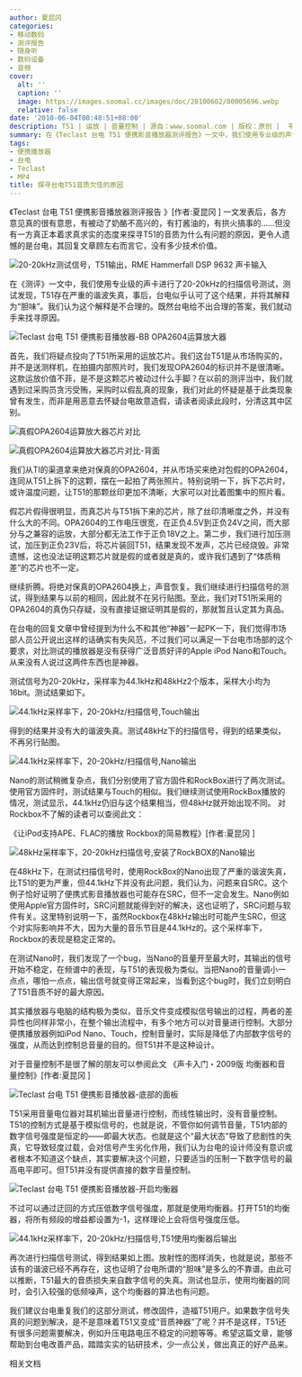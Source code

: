 ```yaml
---
author: 夏昆冈
categories:
- 移动数码
- 测评报告
- 随身听
- 数码设备
- 音频
cover:
  alt: ''
  caption: ''
  image: https://images.soomal.cc/images/doc/20100602/00005696.webp
  relative: false
date: '2010-06-04T08:48:51+08:00'
description: T51 | 运放 | 音量控制 | 源自：www.soomal.com | 版权：原创 |  平均/总评分：09.63/1107
summary: 在《Teclast 台电 T51 便携影音播放器测评报告》一文中，我们使用专业级的声卡进行了20-20kHz的扫描信号测试，测试发现，T51存在严重的谐波失真，事后，台电似乎认可了这个结果，并将其解释为“胆味”。我们认为这个解释是不合理的。既然台电给不出合理的答案，我们就动手来找寻原因。
tags:
- 便携播放器
- 台电
- Teclast
- MP4
title: 探寻台电T51音质欠佳的原因
---
```


《Teclast 台电 T51 便携影音播放器测评报告 》[作者:夏昆冈 ]
一文发表后，各方意见真的很有意思，有被动了奶酪不高兴的，有打酱油的，有拱火搞事的……但没有一方真正本着求真求实的态度来探寻T51的音质为什么有问题的原因，更令人遗憾的是台电，其回复文章顾左右而言它，没有多少技术价值。



![20-20kHz测试信号，T51输出，RME Hammerfall DSP 9632 声卡输入](https://images.soomal.cc/images/doc/20100509/00005354.webp)



在《测评》一文中，我们使用专业级的声卡进行了20-20kHz的扫描信号测试，测试发现，T51存在严重的谐波失真，事后，台电似乎认可了这个结果，并将其解释为“胆味”。我们认为这个解释是不合理的。既然台电给不出合理的答案，我们就动手来找寻原因。



![Teclast 台电 T51 便携影音播放器-BB OPA2604运算放大器](https://images.soomal.cc/images/doc/20100428/00005204.webp)



首先，我们将疑点投向了T51所采用的运放芯片。我们这台T51是从市场购买的，并不是送测样机，在拍摄内部照片时，我们发现OPA2604的标识并不是很清晰。这款运放价值不菲，是不是这颗芯片被动过什么手脚？在以前的测评当中，我们就遇到过采购员贪污受贿，采购时以假乱真的现象，我们对此的怀疑是基于此类现象曾有发生，而非是用恶意去怀疑台电故意造假，请读者阅读此段时，分清这其中区别。



![真假OPA2604运算放大器芯片对比](https://images.soomal.cc/images/doc/20100602/00005691.webp)



![真假OPA2604运算放大器芯片对比-背面](https://images.soomal.cc/images/doc/20100602/00005692.webp)



我们从TI的渠道拿来绝对保真的OPA2604，并从市场买来绝对包假的OPA2604，连同从T51上拆下的这颗，摆在一起拍了两张照片。特别说明一下，拆下芯片时，或许温度问题，让T51的那颗丝印更加不清晰，大家可以对比着图集中的照片看。



假芯片假得很明显，而真芯片与T51拆下来的芯片，除了丝印清晰度之外，并没有什么大的不同。OPA2604的工作电压很宽，在正负4.5V到正负24V之间，而大部分与之兼容的运放，大部分都无法工作于正负18V之上。第二步，我们进行加压测试，加压到正负23V后，将芯片装回T51，结果发现不发声，芯片已经烧毁。非常遗憾，这也没法证明这颗芯片就是假的或者就是真的，或许我们遇到了“体质稍差”的芯片也不一定。



继续折腾。将绝对保真的OPA2604换上，声音恢复。我们继续进行扫描信号的测试，得到结果与以前的相同，因此就不在另行贴图。至此，我们对T51所采用的OPA2604的真伪只存疑，没有直接证据证明其是假的，那就暂且认定其为真品。



在台电的回复文章中曾经提到为什么不和其他“神器”一起PK一下，我们觉得市场部人员公开说出这样的话确实有失风范，不过我们可以满足一下台电市场部的这个要求，对比测试的播放器是没有获得广泛音质好评的Apple 
iPod Nano和Touch。从来没有人说过这两件东西也是神器。



测试信号为20-20kHz，采样率为44.1kHz和48kHz2个版本，采样大小均为16bit。测试结果如下。



![44.1kHz采样率下，20-20kHz/扫描信号,Touch输出](https://images.soomal.cc/images/doc/20100602/00005695.webp)



得到的结果并没有大的谐波失真。测试48kHz下的扫描信号，得到的结果类似，不再另行贴图。



![44.1kHz采样率下，20-20kHz/扫描信号,Nano输出](https://images.soomal.cc/images/doc/20100602/00005693.webp)



Nano的测试稍微复杂点，我们分别使用了官方固件和RockBox进行了两次测试。使用官方固件时，测试结果与Touch的相似。我们继续测试使用RockBox播放的情况，测试显示，44.1kHz仍旧与这个结果相当，但48kHz就开始出现不同。
对Rockbox不了解的读者可以查阅此文：



《让iPod支持APE、FLAC的播放 Rockbox的简易教程》[作者:夏昆冈 ]



![48kHz采样率下，20-20kHz扫描信号,安装了RockBOX的Nano输出](https://images.soomal.cc/images/doc/20100602/00005694.webp)



在48kHz下，在测试扫描信号时，使用RockBox的Nano出现了严重的谐波失真，比T51的更为严重，但44.1kHz下并没有此问题，我们认为，问题来自SRC。这个例子恰好证明了便携式影音播放器也可能存在SRC，但不一定会发生。Nano例如使用Apple官方固件时，SRC问题就能得到好的解决，这也证明了，SRC问题与软件有关。这里特别说明一下，虽然Rockbox在48kHz输出时可能产生SRC，但这个对实际影响并不大，因为大量的音乐节目是44.1kHz的。这个采样率下，Rockbox的表现是稳定正常的。



在测试Nano时，我们发现了一个bug，当Nano的音量开至最大时，其输出的信号开始不稳定，在频谱中的表现，与T51的表现极为类似。当把Nano的音量调小一点点，哪怕一点点，输出信号就变得正常起来，当看到这个bug时，我们立刻明白了T51音质不好的最大原因。



其实播放器与电脑的结构极为类似，音乐文件变成模拟信号输出的过程，两者的差异性也同样非常小，在整个输出流程中，有多个地方可以对音量进行控制。大部分便携播放器例如iPod Nano、Touch，控制音量时，实际是降低了内部数字信号的强度，从而达到控制总音量的目的。但T51并不是这种设计。



对于音量控制不是很了解的朋友可以参阅此文
《声卡入门・2009版 均衡器和音量控制》[作者:夏昆冈 ]



![Teclast 台电 T51 便携影音播放器-底部的面板](https://images.soomal.cc/images/doc/20100428/00005194.webp)



T51采用音量电位器对耳机输出音量进行控制，而线性输出时，没有音量控制。T51的控制方式是基于模拟信号的，也就是说，不管你如何调节音量，T51内部的数字信号强度是恒定的――即最大状态。也就是这个“最大状态”导致了悲剧性的失真，它导致轻度过载，会对信号产生劣化作用，我们认为台电的设计师没有意识或者根本不知道这个缺点，其实要解决这个问题，只要适当的压制一下数字信号的最高电平即可。但T51并没有提供直接的数字音量控制。



![Teclast 台电 T51 便携影音播放器-开启均衡器](https://images.soomal.cc/images/doc/20100602/00005696.webp)



不过可以通过迂回的方式压低数字信号强度，那就是使用均衡器。打开T51的均衡器，将所有频段的增益都设置为-1，这样理论上会将信号强度压低。



![44.1kHz采样率下，20-20kHz/扫描信号,T51使用均衡器后输出](https://images.soomal.cc/images/doc/20100602/00005697.webp)



再次进行扫描信号测试，得到结果如上图。放射性的图样消失，也就是说，那些不该有的谐波已经不再存在，这也证明了台电所谓的“胆味”是多么的不靠谱。由此可以推断，T51最大的音质损失来自数字信号的失真。测试也显示，使用均衡器的同时，会引入较强的低频噪声，这个均衡器的算法也有问题。



我们建议台电重复我们的这部分测试，修改固件，造福T51用户。如果数字信号失真的问题到解决，是不是意味着T51又变成“音质神器”了呢？并不是这样，T51还有很多问题需要解决，例如升压电路电压不稳定的问题等等。希望这篇文章，能够帮助到台电改善产品，踏踏实实的钻研技术，少一点公关，做出真正的好产品来。



相关文档